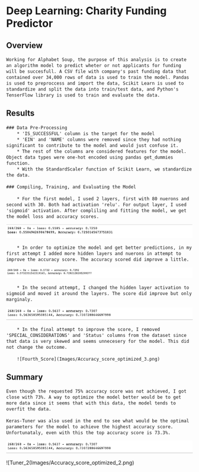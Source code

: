 # Deep Learning: Charity Funding Predictor

## Overview

    Working for Alphabet Soup, the purpose of this analysis is to create an algorithm model to predict wheter or not applicants for funding will be succesfull. A CSV file with company's past funding data that contained over 34,000 rows of data is used to train the model. Pandas is used to preproccess and import the data, Scikit Learn is used to standardize and split the data into train/test data, and Python's TenserFlow library is used to train and evaluate the data. 

## Results


    ### Data Pre-Processing
        * 'IS_SUCCESSFUL' column is the target for the model
        * 'EIN' and 'NAME' columns were removed since they had nothing significant to contribute to the model and would just confuse it.
        * The rest of the columns are considered features for the model. Object data types were one-hot encoded using pandas get_dummies function.
        * With the StandardScaler function of Scikit Learn, we standardize the data.
        
    ### Compiling, Training, and Evaluating the Model
    
        * For the first model, I used 2 layers, first with 80 nuerons and second with 30. Both had activation 'relu'. For output layer, I used 'sigmoid' activation. After compliling and fitting the model, we get the model loss and accuracy scores.
        
![First_Score](Images/Accuracy_score.png)
          
        * In order to optimize the model and get better predictions, in my first attempt I added more hidden layers and nuerons in attempt to improve the accuracy score. The accuracy scored did improve a little. 
        
![Second_Score](Images/Accuracy_score_optimized_1.png)
        
        * In the second attempt, I changed the hidden layer activation to sigmoid and moved it around the layers. The score did improve but only marginaly.
        
![Third_Score](Images/Accuracy_score_optimized_2.png)
        
        * In the final attempt to improve the score, I removed 'SPECIAL_CONSIDERATIONS' and 'Status' columns from the dataset since that data is very skewed and seems unnecesery for the model. This did not change the outcome.
        
        ![Fourth_Score](Images/Accuracy_score_optimized_3.png)
        
## Summary

    Even though the requested 75% accuracy score was not achieved, I got close with 73%. A way to optimize the model better would be to get more data since it seems that with this data, the model tends to overfit the data. 
    
    Keras-Tuner was also used in the end to see what would be the optimal parameters for the model to achieve the highest accuracy score. Unfortunataly, even with this the top accuracy score is 73.3%.
    
![Tuner_1](Images/Accuracy_score_optimized_2.png)
    
    
![Tuner_2(Images/Accuracy_score_optimized_2.png)

